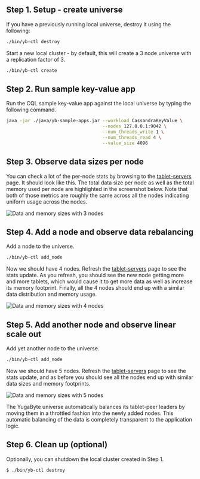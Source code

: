 ## Step 1. Setup - create universe

If you have a previously running local universe, destroy it using the following:

```sh
./bin/yb-ctl destroy
```

Start a new local cluster - by default, this will create a 3 node universe with a replication factor of 3.

```sh
./bin/yb-ctl create
```


## Step 2. Run sample key-value app

Run the CQL sample key-value app against the local universe by typing the following command.

```sh
java -jar ./java/yb-sample-apps.jar --workload CassandraKeyValue \
                                    --nodes 127.0.0.1:9042 \
                                    --num_threads_write 1 \
                                    --num_threads_read 4 \
                                    --value_size 4096
```

## Step 3. Observe data sizes per node

You can check a lot of the per-node stats by browsing to the <a href='http://127.0.0.1:7000/tablet-servers' target="_blank">tablet-servers</a> page. It should look like this. The total data size per node as well as the total memory used per node are highlighted in the screenshot below. Note that both of those metrics are roughly the same across all the nodes indicating uniform usage across the nodes.

![Data and memory sizes with 3 nodes](/images/ce/auto-rebalancing-3-nodes.png)


## Step 4. Add a node and observe data rebalancing

Add a node to the universe.

```sh
./bin/yb-ctl add_node
```

Now we should have 4 nodes. Refresh the <a href='http://127.0.0.1:7000/tablet-servers' target="_blank">tablet-servers</a> page to see the stats update. As you refresh, you should see the new node getting more and more tablets, which would cause it to get more data as well as increase its memory footprint. Finally, all the 4 nodes should end up with a similar data distribution and memory usage.

![Data and memory sizes with 4 nodes](/images/ce/auto-rebalancing-4-nodes.png)


## Step 5. Add another node and observe linear scale out

Add yet another node to the universe.

```sh
./bin/yb-ctl add_node
```

Now we should have 5 nodes. Refresh the <a href='http://127.0.0.1:7000/tablet-servers' target="_blank">tablet-servers</a> page to see the stats update, and as before you should see all the nodes end up with similar data sizes and memory footprints.

![Data and memory sizes with 5 nodes](/images/ce/auto-rebalancing-5-nodes.png)

The YugaByte universe automatically balances its tablet-peer leaders by moving them in a throttled fashion into the newly added nodes. This automatic balancing of the data is completely transparent to the application logic.

## Step 6. Clean up (optional)

Optionally, you can shutdown the local cluster created in Step 1.

```sh
$ ./bin/yb-ctl destroy
```
